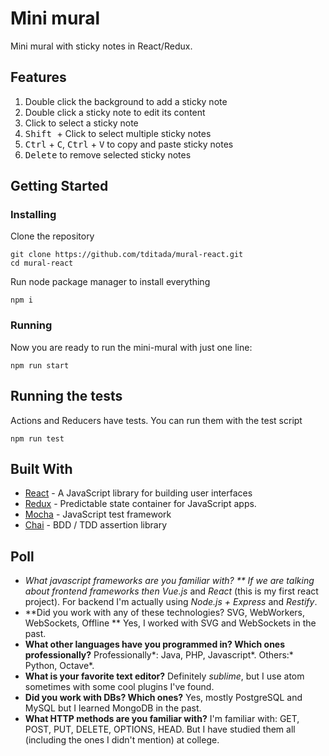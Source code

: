 # Mini mural

Mini mural with sticky notes in React/Redux.

## Features
1. Double click the background to add a sticky note
1. Double click a sticky note to edit its content
1. Click to select a sticky note
1. <kbd>Shift </kbd>+ Click to select multiple sticky notes
1. <kbd>Ctrl</kbd> + <kbd>C</kbd>, <kbd>Ctrl</kbd> + <kbd>V</kbd> to copy and paste sticky notes
1. <kbd>Delete</kbd> to remove selected sticky notes


## Getting Started

### Installing

Clone the repository

```
git clone https://github.com/tditada/mural-react.git
cd mural-react
```

Run node package manager to install everything 

```
npm i
```

### Running

Now you are ready to run the mini-mural with just one line:

```
npm run start
```

## Running the tests

Actions and Reducers have tests. You can run them with the test script

```
npm run test
```
## Built With

* [React](https://reactjs.org/) - A JavaScript library for building user interfaces
* [Redux](https://redux.js.org/) -  Predictable state container for JavaScript apps.
* [Mocha](https://mochajs.org/) - JavaScript test framework
* [Chai](http://www.chaijs.com/) - BDD / TDD assertion library 

## Poll
- **What javascript frameworks are you familiar with? **
If we are talking about frontend frameworks then* Vue.js* and *React* (this is my first react project). For backend I'm actually using *Node.js + Express* and *Restify*.
- **Did you work with any of these technologies? SVG, WebWorkers, WebSockets, Offline **
Yes, I worked with SVG and WebSockets in the past.
- **What other languages have you programmed in? Which ones professionally?**
Professionally*: Java, PHP, Javascript*. Others:* Python, Octave*.
- **What is your favorite text editor?**
Definitely *sublime*, but I use atom sometimes with some cool plugins I've found.
- **Did you work with DBs? Which ones?**
Yes, mostly PostgreSQL and MySQL but I learned MongoDB in the past.
- **What HTTP methods are you familiar with?**
I'm familiar with: GET, POST, PUT, DELETE, OPTIONS, HEAD. But I have studied them all (including the ones I didn't mention) at college.